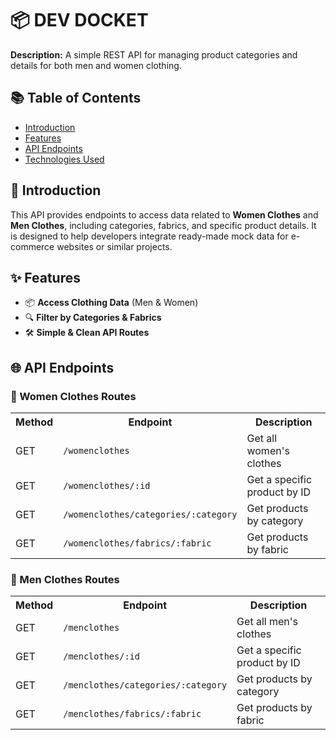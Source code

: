 <h1>📦 DEV DOCKET</h1>
<p><strong>Description:</strong> A simple REST API for managing product categories and details for both men and women clothing.</p>

<h2>📚 Table of Contents</h2>
<ul>
    <li><a href="#introduction">Introduction</a></li>
    <li><a href="#features">Features</a></li>
    <li><a href="#api-endpoints">API Endpoints</a></li>
    <li><a href="#technologies-used">Technologies Used</a></li>
</ul>

<h2 id="introduction">🚀 Introduction</h2>
<p>This API provides endpoints to access data related to <strong>Women Clothes</strong> and <strong>Men Clothes</strong>, including categories, fabrics, and specific product details. It is designed to help developers integrate ready-made mock data for e-commerce websites or similar projects.</p>

<h2 id="features">✨ Features</h2>
<ul>
    <li>📦 <strong>Access Clothing Data</strong> (Men & Women)</li>
    <li>🔍 <strong>Filter by Categories & Fabrics</strong></li>
    <li>🛠️ <strong>Simple & Clean API Routes</strong></li>
</ul>

<h2 id="api-endpoints">🌐 API Endpoints</h2>

<h3>🧥 Women Clothes Routes</h3>
<table>
    <tr>
        <th>Method</th>
        <th>Endpoint</th>
        <th>Description</th>
    </tr>
    <tr>
        <td>GET</td>
        <td><code>/womenclothes</code></td>
        <td>Get all women's clothes</td>
    </tr>
    <tr>
        <td>GET</td>
        <td><code>/womenclothes/:id</code></td>
        <td>Get a specific product by ID</td>
    </tr>
    <tr>
        <td>GET</td>
        <td><code>/womenclothes/categories/:category</code></td>
        <td>Get products by category</td>
    </tr>
    <tr>
        <td>GET</td>
        <td><code>/womenclothes/fabrics/:fabric</code></td>
        <td>Get products by fabric</td>
    </tr>
</table>

<h3>🧢 Men Clothes Routes</h3>
<table>
    <tr>
        <th>Method</th>
        <th>Endpoint</th>
        <th>Description</th>
    </tr>
    <tr>
        <td>GET</td>
        <td><code>/menclothes</code></td>
        <td>Get all men's clothes</td>
    </tr>
    <tr>
        <td>GET</td>
        <td><code>/menclothes/:id</code></td>
        <td>Get a specific product by ID</td>
    </tr>
    <tr>
        <td>GET</td>
        <td><code>/menclothes/categories/:category</code></td>
        <td>Get products by category</td>
    </tr>
    <tr>
        <td>GET</td>
        <td><code>/menclothes/fabrics/:fabric</code></td>
        <td>Get products by fabric</td>
    </tr>
</table>
